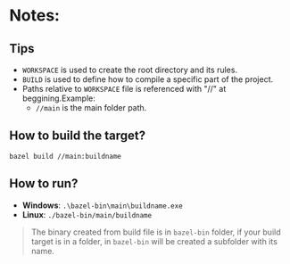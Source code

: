 # Notes:

## Tips
- ```WORKSPACE``` is used to create the root directory and its rules.
- ```BUILD``` is used to define how to compile a specific part of the project.
- Paths relative to ```WORKSPACE``` file is referenced with "//" at beggining.Example:
    - ```//main``` is the main folder path.

## How to build the target?

```bazel build //main:buildname```

## How to run?
- **Windows**: ```.\bazel-bin\main\buildname.exe```
- **Linux**: ```./bazel-bin/main/buildname```

> The binary created from build file is in ```bazel-bin``` folder, if your build target is in a folder, in ```bazel-bin``` will be created a subfolder with its name.